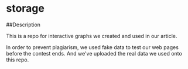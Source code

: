 storage
=======

##Description

This is a repo for interactive graphs we created and used in our article.

In order to prevent plagiarism, we used fake data to test our web pages before the contest ends. And we've uploaded
the real data we used onto this repo.
